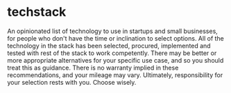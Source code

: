 # techstack
An opinionated list of technology to use in startups and small businesses, for people who don't have the time or inclination to select options. All of the technology in the stack has been selected, procured, implemented and tested with rest of the stack to work competently. There may be better or more appropriate alternatives for your specific use case, and so you should treat this as guidance. There is no warranty implied in these recommendations, and your mileage may vary. Ultimately, responsibility for your selection rests with you. Choose wisely.
